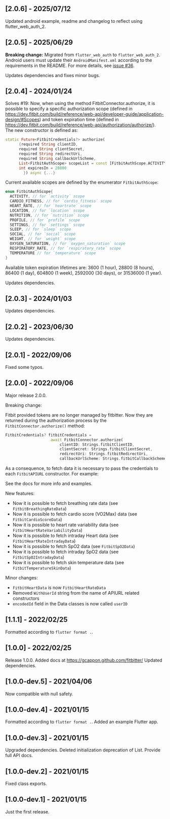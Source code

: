 ## [2.0.6] - 2025/07/12

Updated android example, readme and changelog to reflect using flutter_web_auth_2.

## [2.0.5] - 2025/06/29

**Breaking change:** Migrated from `flutter_web_auth` to `flutter_web_auth_2`. Android users must update their `AndroidManifest.xml` according to the requirements in the README. For more details, see [issue #36](https://github.com/gcappon/fitbitter/issues/36).

Updates dependencies and fixes minor bugs.

## [2.0.4] - 2024/01/24

Solves #19: Now, when using the method FitbitConnector.authorize, it is possible to specify a specific authorization scope (defined in https://dev.fitbit.com/build/reference/web-api/developer-guide/application-design/#Scopes) and token expiration time (defined in https://dev.fitbit.com/build/reference/web-api/authorization/authorize/).
The new constructor is defined as:
```dart
static Future<FitbitCredentials?> authorize(
      {required String clientID,
      required String clientSecret,
      required String redirectUri,
      required String callbackUrlScheme,
      List<FitbitAuthScope> scopeList = const [FitbitAuthScope.ACTIVITY, FitbitAuthScope.CARDIO_FITNESS, FitbitAuthScope.HEART_RATE, FitbitAuthScope.LOCATION, FitbitAuthScope.NUTRITION, FitbitAuthScope.OXYGEN_SATURATION, FitbitAuthScope.PROFILE, FitbitAuthScope.RESPIRATORY_RATE, FitbitAuthScope.SETTINGS, FitbitAuthScope.SLEEP, FitbitAuthScope.SOCIAL, FitbitAuthScope.TEMPERATURE],
      int expiresIn = 28800  
        }) async {...}
```

Current available scopes are defined by the enumerator `FitbitAuthScope`:
```dart
enum FitbitAuthScope{
  ACTIVITY, // for `activity` scope
  CARDIO_FITNESS, // for `cardio_fitness` scope
  HEART_RATE, // for `heartrate` scope
  LOCATION, // for `location` scope
  NUTRITION, // for `nutrition` scope
  PROFILE, // for `profile` scope
  SETTINGS, // for `settings` scope
  SLEEP, // for `sleep` scope
  SOCIAL, // for `social` scope
  WEIGHT, // for `weight` scope
  OXYGEN_SATURATION, // for `oxygen_saturation` scope
  RESPIRATORY_RATE, // for `respiratory_rate` scope
  TEMPERATURE // for `temperature` scope
}
```

Available token expiration lifetimes are: 3600 (1 hour), 28800 (8 hours), 86400 (1 day), 604800 (1 week), 2592000 (30 days), or 31536000 (1 year).

Updates dependencies. 

## [2.0.3] - 2024/01/03

Updates dependencies. 

## [2.0.2] - 2023/06/30

Updates dependencies. 

## [2.0.1] - 2022/09/06

Fixed some typos.

## [2.0.0] - 2022/09/06

Major release 2.0.0. 

Breaking change:

Fitbit provided tokens are no longer managed by fitbitter. Now they are returned during the authorization process by the `FitbitConnector.authorize()` method: 
```dart
FitbitCredentials? fitbitCredentials =
                    await FitbitConnector.authorize(
                        clientID: Strings.fitbitClientID,
                        clientSecret: Strings.fitbitClientSecret,
                        redirectUri: Strings.fitbitRedirectUri,
                        callbackUrlScheme: Strings.fitbitCallbackScheme);
```
As a consequence, to fetch data it is necessary to pass the credentials to each `FitbitAPIURL` constructor. For example:

See the docs for more info and examples.

New features:
- Now it is possible to fetch breathing rate data (see `FitbitBreathingRateData`)
- Now it is possible to fetch cardio score (VO2Max) data (see `FitbitCardioScoreData`)
- Now it is possible to heart rate variability data (see `FitbitHeartRateVariabilityData`)
- Now it is possible to fetch intraday Heart data (see `FitbitHeartRateIntradayData`)
- Now it is possible to fetch SpO2 data (see `FitbitSpO2Data`)
- Now it is possible to fetch intraday SpO2 data (see `FitbitSpO2IntradayData`)
- Now it is possible to fetch skin temperature data (see `FitbitTemperatureSkinData`)

Minor changes:
- `FitbitHeartData` is now `FitbitHeartRateData`
- Removed `WithUserId` string from the name of APIURL related constructors
- `encodedId` field in the Data classes is now called `userID`

## [1.1.1] - 2022/02/25

Formatted according to `flutter format .`.

## [1.0.0] - 2022/02/25

Release 1.0.0. 
Added docs at https://gcappon.github.com/fitbitter/
Updated dependencies. 

## [1.0.0-dev.5] - 2021/04/06

Now compatible with null safety.

## [1.0.0-dev.4] - 2021/01/15

Formatted according to `flutter format .`.
Added an example Flutter app.

## [1.0.0-dev.3] - 2021/01/15

Upgraded dependencies.
Deleted initialization deprecation of List.
Provide full API docs.

## [1.0.0-dev.2] - 2021/01/15

Fixed class exports.

## [1.0.0-dev.1] - 2021/01/15

Just the first release.
